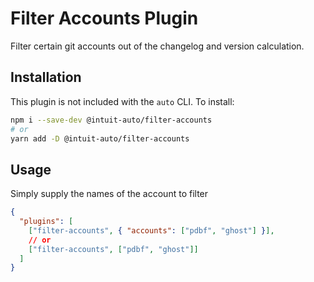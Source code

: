 # Filter Accounts Plugin

Filter certain git accounts out of the changelog and version calculation.

## Installation

This plugin is not included with the `auto` CLI. To install:

```sh
npm i --save-dev @intuit-auto/filter-accounts
# or
yarn add -D @intuit-auto/filter-accounts
```

## Usage

Simply supply the names of the account to filter

```json
{
  "plugins": [
    ["filter-accounts", { "accounts": ["pdbf", "ghost"] }],
    // or
    ["filter-accounts", ["pdbf", "ghost"]]
  ]
}
```
